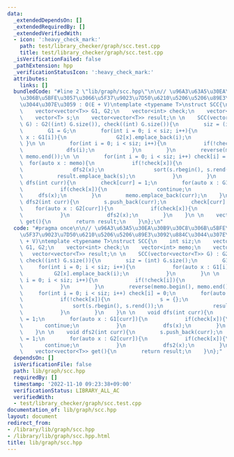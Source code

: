 ```yaml
---
data:
  _extendedDependsOn: []
  _extendedRequiredBy: []
  _extendedVerifiedWith:
  - icon: ':heavy_check_mark:'
    path: test/library_checker/graph/scc.test.cpp
    title: test/library_checker/graph/scc.test.cpp
  _isVerificationFailed: false
  _pathExtension: hpp
  _verificationStatusIcon: ':heavy_check_mark:'
  attributes:
    links: []
  bundledCode: "#line 2 \"lib/graph/scc.hpp\"\n\n// \u96A3\u63A5\u30EA\u30B9\u30C8\
    \u306B\u5BFE\u3057\u3066\u5F37\u9023\u7D50\u6210\u5206\u5206\u89E3\u3092\u884C\
    \u3044\u307E\u3059 : O(E + V)\ntemplate <typename T>\nstruct SCC{\n    int siz;\n\
    \    vector<vector<T>> G1, G2;\n    vector<int> check;\n    vector<int> memo;\n\
    \    vector<T> s;\n    vector<vector<T>> result;\n \n    SCC(vector<vector<T>>\
    \ G) : G2((int) G.size()), check((int) G.size()){\n        siz = (int) G.size();\n\
    \        G1 = G;\n        for(int i = 0; i < siz; i++){\n            for(auto\
    \ x : G1[i]){\n                G2[x].emplace_back(i);\n            }\n       \
    \ }\n \n        for(int i = 0; i < siz; i++){\n            if(!check[i]){\n  \
    \              dfs(i);\n            }\n        }\n        reverse(memo.begin(),\
    \ memo.end());\n \n        for(int i = 0; i < siz; i++) check[i] = 0;\n      \
    \  for(auto x : memo){\n            if(!check[x]){\n                s = {};\n\
    \                dfs2(x);\n                sort(s.rbegin(), s.rend());\n     \
    \           result.emplace_back(s);\n            }\n        }\n    }\n \n    void\
    \ dfs(int curr){\n        check[curr] = 1;\n        for(auto x : G1[curr]){\n\
    \            if(check[x]){\n                continue;\n            }\n       \
    \     dfs(x);\n        }\n        memo.emplace_back(curr);\n    }\n \n    void\
    \ dfs2(int curr){\n        s.push_back(curr);\n        check[curr] = 1;\n    \
    \    for(auto x : G2[curr]){\n            if(check[x]){\n                continue;\n\
    \            }\n            dfs2(x);\n        }\n    }\n \n    vector<vector<T>>\
    \ get(){\n        return result;\n    }\n};\n"
  code: "#pragma once\n\n// \u96A3\u63A5\u30EA\u30B9\u30C8\u306B\u5BFE\u3057\u3066\
    \u5F37\u9023\u7D50\u6210\u5206\u5206\u89E3\u3092\u884C\u3044\u307E\u3059 : O(E\
    \ + V)\ntemplate <typename T>\nstruct SCC{\n    int siz;\n    vector<vector<T>>\
    \ G1, G2;\n    vector<int> check;\n    vector<int> memo;\n    vector<T> s;\n \
    \   vector<vector<T>> result;\n \n    SCC(vector<vector<T>> G) : G2((int) G.size()),\
    \ check((int) G.size()){\n        siz = (int) G.size();\n        G1 = G;\n   \
    \     for(int i = 0; i < siz; i++){\n            for(auto x : G1[i]){\n      \
    \          G2[x].emplace_back(i);\n            }\n        }\n \n        for(int\
    \ i = 0; i < siz; i++){\n            if(!check[i]){\n                dfs(i);\n\
    \            }\n        }\n        reverse(memo.begin(), memo.end());\n \n   \
    \     for(int i = 0; i < siz; i++) check[i] = 0;\n        for(auto x : memo){\n\
    \            if(!check[x]){\n                s = {};\n                dfs2(x);\n\
    \                sort(s.rbegin(), s.rend());\n                result.emplace_back(s);\n\
    \            }\n        }\n    }\n \n    void dfs(int curr){\n        check[curr]\
    \ = 1;\n        for(auto x : G1[curr]){\n            if(check[x]){\n         \
    \       continue;\n            }\n            dfs(x);\n        }\n        memo.emplace_back(curr);\n\
    \    }\n \n    void dfs2(int curr){\n        s.push_back(curr);\n        check[curr]\
    \ = 1;\n        for(auto x : G2[curr]){\n            if(check[x]){\n         \
    \       continue;\n            }\n            dfs2(x);\n        }\n    }\n \n\
    \    vector<vector<T>> get(){\n        return result;\n    }\n};"
  dependsOn: []
  isVerificationFile: false
  path: lib/graph/scc.hpp
  requiredBy: []
  timestamp: '2022-11-10 09:23:38+09:00'
  verificationStatus: LIBRARY_ALL_AC
  verifiedWith:
  - test/library_checker/graph/scc.test.cpp
documentation_of: lib/graph/scc.hpp
layout: document
redirect_from:
- /library/lib/graph/scc.hpp
- /library/lib/graph/scc.hpp.html
title: lib/graph/scc.hpp
---
```

